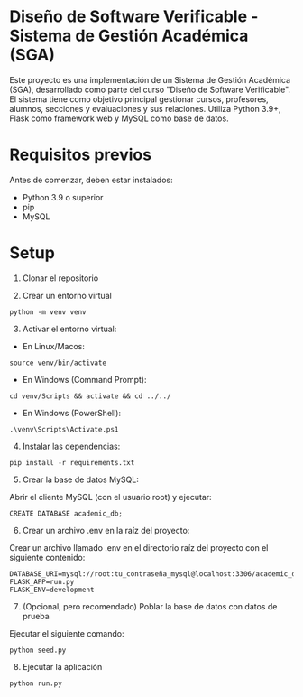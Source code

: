 # Diseño de Software Verificable - Sistema de Gestión Académica (SGA)

Este proyecto es una implementación de un Sistema de Gestión Académica (SGA), desarrollado como parte del curso "Diseño de Software Verificable". El sistema tiene como objetivo principal gestionar cursos, profesores, alumnos, secciones y evaluaciones y sus relaciones. Utiliza Python 3.9+, Flask como framework web y MySQL como base de datos.

# Requisitos previos
Antes de comenzar, deben estar instalados:
- Python 3.9 o superior
- pip
- MySQL

# Setup
1. Clonar el repositorio

2. Crear un entorno virtual 
```
python -m venv venv
```

3. Activar el entorno virtual:
- En Linux/Macos: 

``source venv/bin/activate``
- En Windows (Command Prompt): 

``cd venv/Scripts && activate && cd ../../``
- En Windows (PowerShell): 

``.\venv\Scripts\Activate.ps1``

4. Instalar las dependencias:
```
pip install -r requirements.txt
```

5. Crear la base de datos MySQL:

Abrir el cliente MySQL (con el usuario root) y ejecutar:
```
CREATE DATABASE academic_db;
```

6. Crear un archivo .env en la raíz del proyecto:

Crear un archivo llamado .env en el directorio raíz del proyecto con el siguiente contenido:
```
DATABASE_URI=mysql://root:tu_contraseña_mysql@localhost:3306/academic_db
FLASK_APP=run.py
FLASK_ENV=development
```

7. (Opcional, pero recomendado) Poblar la base de datos con datos de prueba

Ejecutar el siguiente comando:
```
python seed.py
```

8. Ejecutar la aplicación 
```
python run.py
```

